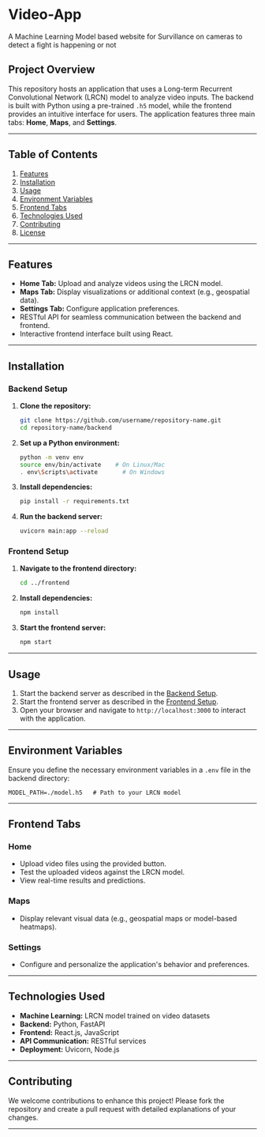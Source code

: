 # Video-App

A Machine Learning Model based website for Survillance on cameras to detect a fight is happening or not

## **Project Overview**

This repository hosts an application that uses a Long-term Recurrent Convolutional Network (LRCN) model to analyze video inputs. The backend is built with Python using a pre-trained `.h5` model, while the frontend provides an intuitive interface for users. The application features three main tabs: **Home**, **Maps**, and **Settings**.

---

## **Table of Contents**

1. [Features](#features)
2. [Installation](#installation)
3. [Usage](#usage)
4. [Environment Variables](#environment-variables)
5. [Frontend Tabs](#frontend-tabs)
6. [Technologies Used](#technologies-used)
7. [Contributing](#contributing)
8. [License](#license)

---

## **Features**

- **Home Tab:** Upload and analyze videos using the LRCN model.
- **Maps Tab:** Display visualizations or additional context (e.g., geospatial data).
- **Settings Tab:** Configure application preferences.
- RESTful API for seamless communication between the backend and frontend.
- Interactive frontend interface built using React.

---

## **Installation**

### **Backend Setup**
1. **Clone the repository:**
   ```bash
   git clone https://github.com/username/repository-name.git
   cd repository-name/backend
   ```

2. **Set up a Python environment:**
   ```bash
   python -m venv env
   source env/bin/activate    # On Linux/Mac
   . env\Scripts\activate       # On Windows
   ```

3. **Install dependencies:**
   ```bash
   pip install -r requirements.txt
   ```

4. **Run the backend server:**
   ```bash
   uvicorn main:app --reload
   ```

### **Frontend Setup**
1. **Navigate to the frontend directory:**
   ```bash
   cd ../frontend
   ```

2. **Install dependencies:**
   ```bash
   npm install
   ```

3. **Start the frontend server:**
   ```bash
   npm start
   ```

---

## **Usage**

1. Start the backend server as described in the [Backend Setup](#backend-setup).
2. Start the frontend server as described in the [Frontend Setup](#frontend-setup).
3. Open your browser and navigate to `http://localhost:3000` to interact with the application.

---

## **Environment Variables**

Ensure you define the necessary environment variables in a `.env` file in the backend directory:

```env
MODEL_PATH=./model.h5   # Path to your LRCN model
```

---

## **Frontend Tabs**

### **Home**
- Upload video files using the provided button.
- Test the uploaded videos against the LRCN model.
- View real-time results and predictions.

### **Maps**
- Display relevant visual data (e.g., geospatial maps or model-based heatmaps).

### **Settings**
- Configure and personalize the application's behavior and preferences.

---

## **Technologies Used**

- **Machine Learning:** LRCN model trained on video datasets
- **Backend:** Python, FastAPI
- **Frontend:** React.js, JavaScript
- **API Communication:** RESTful services
- **Deployment:** Uvicorn, Node.js

---

## **Contributing**

We welcome contributions to enhance this project! Please fork the repository and create a pull request with detailed explanations of your changes.

---

